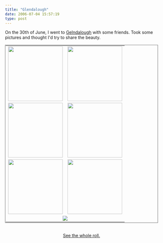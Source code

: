 ```yaml
---
title: "Glendalough"
date: 2006-07-04 15:57:19
type: post
---
```


<p>On the 30th of June, I went to <a href="http://www.wicklow.com/glendalough/">Gelndalough</a> with some friends.  Took some pictures and thought I'd try to share the beauty.</p>  <center> <table style="padding: 1px; border: 1px solid #666;"> <tr>  <td><img src="http://www.lethargy.org/theo/photodata///Shoots/2006/06/30/320/IMG_5807.jpg" width="180"></td>  <td><img src="http://www.lethargy.org/theo/photodata///Shoots/2006/06/30/320/IMG_5771.jpg" width="180"></td> </tr> <tr>  <td><img src="http://www.lethargy.org/theo/photodata///Shoots/2006/06/30/320/IMG_5757.jpg" width="180"></td>  <td><img src="http://www.lethargy.org/theo/photodata///Shoots/2006/06/30/320/IMG_5775.jpg" width="180"></td> </tr> <tr>  <td><img src="http://www.lethargy.org/theo/photodata///Shoots/2006/06/30/320/IMG_5788.jpg" width="180"></td>  <td><img src="http://www.lethargy.org/theo/photodata///Shoots/2006/06/30/320/IMG_5810.jpg" width="180"></td> </tr> <tr>  <td colspan="2" align="center"><img src="http://www.lethargy.org/theo/photodata///Shoots/2006/06/30/320/IMG_5802.jpg"></td> </tr> </table> <br /> <a href="http://www.lethargy.org/cgi-bin/photo/index.cgi?mode=view&album=/Shoots/2006/06/30">See the whole roll.</a> </center>
